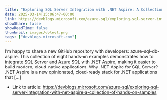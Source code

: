 ```yaml
---
title: "Exploring SQL Server Integration with .NET Aspire: A Collection of Hands-On Samples"
date: 2025-03-14T15:06:47+00:00
link: https://devblogs.microsoft.com/azure-sql/exploring-sql-server-integration-with-net-aspire-a-collection-of-hands-on-samples
showShare: false
showReadTime: false
thumbnail: images/dotnet.png
tags: ["devblogs.microsoft.com"]
---
```

I’m happy to share a new GitHub repository with developers: azure-sql-db-aspire. This collection of eight hands-on examples demonstrates how to integrate SQL Server and Azure SQL with .NET Aspire, making it easier to build modern, cloud-native applications. Why .NET Aspire for SQL Server? .NET Aspire is a new opinionated, cloud-ready stack for .NET applications that […]

- Link to article: https://devblogs.microsoft.com/azure-sql/exploring-sql-server-integration-with-net-aspire-a-collection-of-hands-on-samples